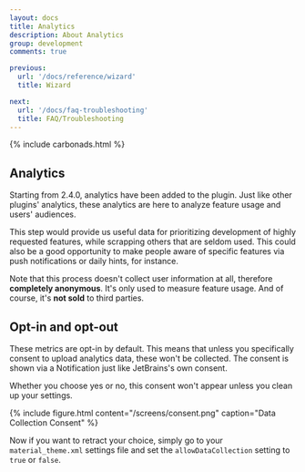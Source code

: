 ```yaml
---
layout: docs
title: Analytics
description: About Analytics
group: development
comments: true

previous:
  url: '/docs/reference/wizard'
  title: Wizard

next:
  url: '/docs/faq-troubleshooting'
  title: FAQ/Troubleshooting
---
```


{% include carbonads.html %}

## Analytics

Starting from 2.4.0, analytics have been added to the plugin.
Just like other plugins' analytics, these analytics are here to analyze feature usage and users' audiences.

This step would provide us useful data for prioritizing development of highly requested features, while scrapping others that are seldom used.
This could also be a good opportunity to make people aware of specific features via push notifications or
daily hints, for instance.

Note that this process doesn't collect user information at all, therefore **completely anonymous**.
It's only used to measure feature usage. And of course, it's **not sold** to third parties.

## Opt-in and opt-out

These metrics are opt-in by default.
This means that unless you specifically consent to upload analytics data, these won't be collected.
The consent is shown via a Notification just like JetBrains's own consent.

Whether you choose yes or no, this consent won't appear unless you clean up your settings.

{% include figure.html content="/screens/consent.png" caption="Data Collection Consent" %}

Now if you want to retract your choice, simply go to your `material_theme.xml` settings file and set the
`allowDataCollection` setting to `true` or `false`.
